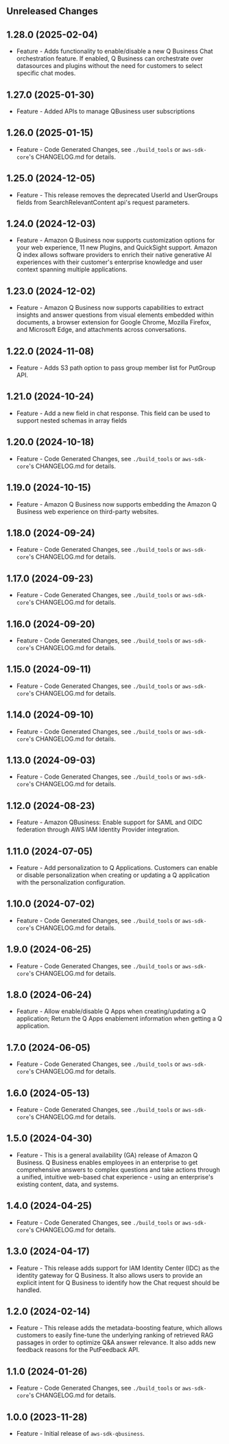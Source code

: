 Unreleased Changes
------------------

1.28.0 (2025-02-04)
------------------

* Feature - Adds functionality to enable/disable a new Q Business Chat orchestration feature. If enabled, Q Business can orchestrate over datasources and plugins without the need for customers to select specific chat modes.

1.27.0 (2025-01-30)
------------------

* Feature - Added APIs to manage QBusiness user subscriptions

1.26.0 (2025-01-15)
------------------

* Feature - Code Generated Changes, see `./build_tools` or `aws-sdk-core`'s CHANGELOG.md for details.

1.25.0 (2024-12-05)
------------------

* Feature - This release removes the deprecated UserId and UserGroups fields from SearchRelevantContent api's request parameters.

1.24.0 (2024-12-03)
------------------

* Feature - Amazon Q Business now supports customization options for your web experience, 11 new Plugins, and QuickSight support. Amazon Q index allows software providers to enrich their native generative AI experiences with their customer's enterprise knowledge and user context spanning multiple applications.

1.23.0 (2024-12-02)
------------------

* Feature - Amazon Q Business now supports capabilities to extract insights and answer questions from visual elements embedded within documents, a browser extension for Google Chrome, Mozilla Firefox, and Microsoft Edge, and attachments across conversations.

1.22.0 (2024-11-08)
------------------

* Feature - Adds S3 path option to pass group member list for PutGroup API.

1.21.0 (2024-10-24)
------------------

* Feature - Add a new field in chat response. This field can be used to support nested schemas in array fields

1.20.0 (2024-10-18)
------------------

* Feature - Code Generated Changes, see `./build_tools` or `aws-sdk-core`'s CHANGELOG.md for details.

1.19.0 (2024-10-15)
------------------

* Feature - Amazon Q Business now supports embedding the Amazon Q Business web experience on third-party websites.

1.18.0 (2024-09-24)
------------------

* Feature - Code Generated Changes, see `./build_tools` or `aws-sdk-core`'s CHANGELOG.md for details.

1.17.0 (2024-09-23)
------------------

* Feature - Code Generated Changes, see `./build_tools` or `aws-sdk-core`'s CHANGELOG.md for details.

1.16.0 (2024-09-20)
------------------

* Feature - Code Generated Changes, see `./build_tools` or `aws-sdk-core`'s CHANGELOG.md for details.

1.15.0 (2024-09-11)
------------------

* Feature - Code Generated Changes, see `./build_tools` or `aws-sdk-core`'s CHANGELOG.md for details.

1.14.0 (2024-09-10)
------------------

* Feature - Code Generated Changes, see `./build_tools` or `aws-sdk-core`'s CHANGELOG.md for details.

1.13.0 (2024-09-03)
------------------

* Feature - Code Generated Changes, see `./build_tools` or `aws-sdk-core`'s CHANGELOG.md for details.

1.12.0 (2024-08-23)
------------------

* Feature - Amazon QBusiness: Enable support for SAML and OIDC federation through AWS IAM Identity Provider integration.

1.11.0 (2024-07-05)
------------------

* Feature - Add personalization to Q Applications. Customers can enable or disable personalization when creating or updating a Q application with the personalization configuration.

1.10.0 (2024-07-02)
------------------

* Feature - Code Generated Changes, see `./build_tools` or `aws-sdk-core`'s CHANGELOG.md for details.

1.9.0 (2024-06-25)
------------------

* Feature - Code Generated Changes, see `./build_tools` or `aws-sdk-core`'s CHANGELOG.md for details.

1.8.0 (2024-06-24)
------------------

* Feature - Allow enable/disable Q Apps when creating/updating a Q application; Return the Q Apps enablement information when getting a Q application.

1.7.0 (2024-06-05)
------------------

* Feature - Code Generated Changes, see `./build_tools` or `aws-sdk-core`'s CHANGELOG.md for details.

1.6.0 (2024-05-13)
------------------

* Feature - Code Generated Changes, see `./build_tools` or `aws-sdk-core`'s CHANGELOG.md for details.

1.5.0 (2024-04-30)
------------------

* Feature - This is a general availability (GA) release of Amazon Q Business. Q Business enables employees in an enterprise to get comprehensive answers to complex questions and take actions through a unified, intuitive web-based chat experience - using an enterprise's existing content, data, and systems.

1.4.0 (2024-04-25)
------------------

* Feature - Code Generated Changes, see `./build_tools` or `aws-sdk-core`'s CHANGELOG.md for details.

1.3.0 (2024-04-17)
------------------

* Feature - This release adds support for IAM Identity Center (IDC) as the identity gateway for Q Business. It also allows users to provide an explicit intent for Q Business to identify how the Chat request should be handled.

1.2.0 (2024-02-14)
------------------

* Feature - This release adds the metadata-boosting feature, which allows customers to easily fine-tune the underlying ranking of retrieved RAG passages in order to optimize Q&A answer relevance. It also adds new feedback reasons for the PutFeedback API.

1.1.0 (2024-01-26)
------------------

* Feature - Code Generated Changes, see `./build_tools` or `aws-sdk-core`'s CHANGELOG.md for details.

1.0.0 (2023-11-28)
------------------

* Feature - Initial release of `aws-sdk-qbusiness`.


